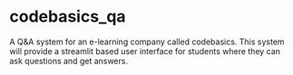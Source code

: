 # codebasics_qa
A Q&A system for an e-learning company called codebasics. This system will provide a streamlit based user interface for students where they can ask questions and get answers.
